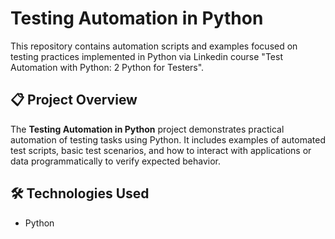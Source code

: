 # Testing Automation in Python

This repository contains automation scripts and examples focused on testing practices implemented in Python via Linkedin course "Test Automation with Python: 2 Python for Testers".

## 📋 Project Overview

The **Testing Automation in Python** project demonstrates practical automation of testing tasks using Python. It includes examples of automated test scripts, basic test scenarios, and how to interact with applications or data programmatically to verify expected behavior.

## 🛠 Technologies Used

- Python
